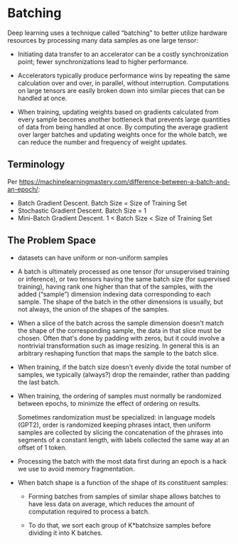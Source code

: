 # Batching

Deep learning uses a technique called “batching” to better utilize hardware
resources by processing many data samples as one large tensor:

- Initiating data transfer to an accelerator can be a costly synchronization
  point; fewer synchronizations lead to higher performance.
  
- Accelerators typically produce performance wins by repeating the same
  calculation over and over, in parallel, without interruption.  Computations on
  large tensors are easily broken down into similar pieces that can be handled
  at once.
  
- When training, updating weights based on gradients calculated from every
  sample becomes another bottleneck that prevents large quantities of
  data from being handled at once.  By computing the average gradient over
  larger batches and updating weights once for the whole batch, we can reduce
  the number and frequency of weight updates.

## Terminology

Per https://machinelearningmastery.com/difference-between-a-batch-and-an-epoch/:

* Batch Gradient Descent. Batch Size = Size of Training Set
* Stochastic Gradient Descent. Batch Size = 1
* Mini-Batch Gradient Descent. 1 < Batch Size < Size of Training Set

## The Problem Space

- datasets can have uniform or non-uniform samples

- A batch is ultimately processed as one tensor (for unsupervised training or
  inference), or two tensors having the same batch size (for supervised training),
  having rank one higher than that of the samples, with the added (“sample”)
  dimension indexing data corresponding to each sample.  The shape of the batch
  in the other dimensions is usually, but not always, the union of the shapes of
  the samples.
  
- When a slice of the batch across the sample dimension doesn't match the shape
  of the corresponding sample, the data in that slice must be chosen.  Often
  that's done by padding with zeros, but it could involve a nontrivial
  transformation such as image resizing.  In general this is an arbitrary
  reshaping function that maps the sample to the batch slice.
  
- When training, if the batch size doesn't evenly divide the total number of
  samples, we typically (always?) drop the remainder, rather than padding the
  last batch.
  
- When training, the ordering of samples must normally be randomized between
  epochs, to minimize the effect of ordering on results.
  
  Sometimes randomization must be specialized: in language models (GPT2), order
  is randomized keeping phrases intact, then uniform samples are collected by
  slicing the concatenation of the phrases into segments of a constant length,
  with labels collected the same way at an offset of 1 token.

- Processing the batch with the most data first during an epoch is a hack we use
  to avoid memory fragmentation.
    
- When batch shape is a function of the shape of its constituent samples:
  
  - Forming batches from samples of similar shape allows batches to have less
    data on average, which reduces the amount of computation required to
    process a batch.
    
  - To do that, we sort each group of K*batchsize samples before dividing it
    into K batches.
